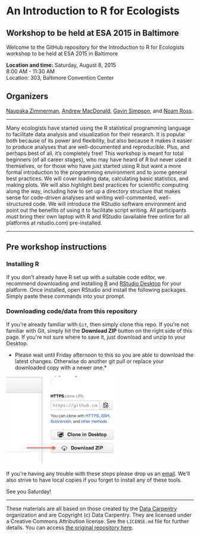 # An Introduction to R for Ecologists
## Workshop to be held at ESA 2015 in Baltimore

Welcome to the GitHub repository for the Introduction to R for
Ecologists workshop to be held at ESA 2015 in Baltimore


**Location and time:** 
Saturday, August 8, 2015    
8:00 AM - 11:30 AM    
Location: 303, Baltimore Convention Center    

## Organizers
[Naupaka Zimmerman](http://naupaka.net), [Andrew
MacDonald](http://www.zoology.ubc.ca/~macdonald/curious_interactions/), [Gavin
Simpson](http://www.uregina.ca/science/biology/people/faculty-research/simpson-gavin/index.html), and [Noam Ross](http://www.noamross.net/).

---
Many ecologists have started using the R statistical programming
language to facilitate data analysis and visualization for their
research. It is popular both because of its power and flexibility, but
also because it makes it easier to produce analyses that are
well-documented and reproducible. Plus, and perhaps best of all, it’s
completely free! This workshop is meant for total beginners (of all
        career stages), who may have heard of R but never used it
themselves, or for those who have just started using R but want a more
formal introduction to the programming environment and to some general
best practices. We will cover loading data, calculating basic
statistics, and making plots. We will also highlight best practices for
scientific computing along the way, including how to set up a directory
structure that makes sense for code-driven analyses and writing
well-commented, well-structured code. We will introduce the RStudio
software environment and point out the benefits of using it to
facilitate script writing. All participants must bring their own laptop
with R and RStudio (available free online for all platforms at
        rstudio.com) pre-installed. 

---

## Pre workshop instructions

### Installing R  
If you don't already have R set up with a suitable code editor, we
recommend downloading and installing [R](http://cran.cnr.berkeley.edu)
and [RStudio Desktop](http://www.rstudio.com/ide/download/) for your
platform. Once installed, open RStudio and install the following
packages. Simply paste these commands into your prompt. 

### Downloading code/data from this repository  
If you're already familiar with `Git`, then simply clone this repo. If
you're not familiar with Git, simply hit the **Download ZIP** button on
the right side of this page. If you're not sure where to save it, just
download and unzip to your Desktop.

* Please wait until Friday afternoon to this so you are able to
download the latest changes. Otherwise do another git pull or replace
your downloaded copy with a newer one.*

![](how_to_clone.png)

If you're having any trouble with these steps please drop us an
[email](mailto:naupaka@gmail.com). We'll also strive to have local
copies if you forget to install any of these tools.

See you Saturday!

---

These materials are all based on those created by the [Data
Carpentry](http://www.datacarpentry.org) organization and are Copyright (c)
Data Carpentry. They are licensed under a Creative Commons Attribution
license. See the `LICENSE.md` file for further details. You can access
[the original repository
here](https://github.com/datacarpentry/R-ecology). 

